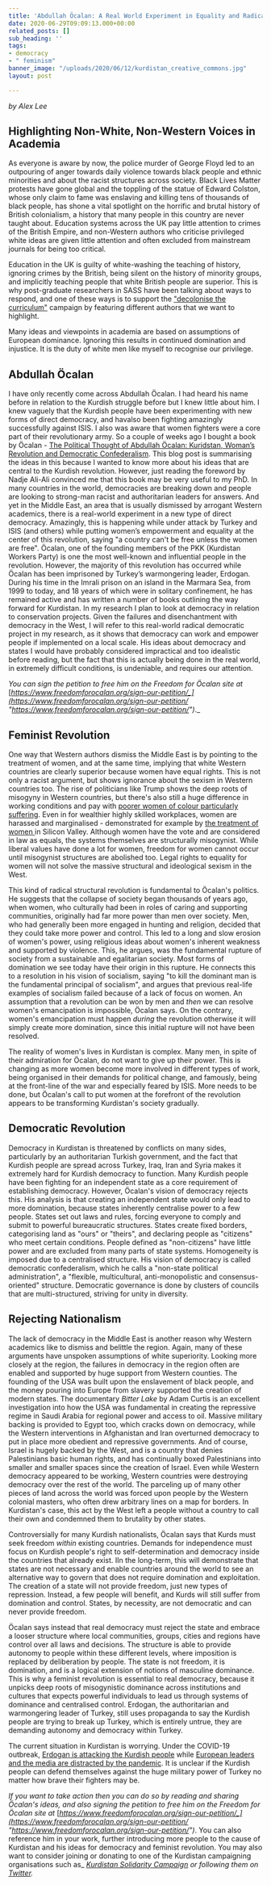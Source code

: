 ```yaml
---
title: 'Abdullah Öcalan: A Real World Experiment in Equality and Radical Democracy'
date: 2020-06-29T09:09:13.000+00:00
related_posts: []
sub_heading: ''
tags:
- democracy
- " feminism"
banner_image: "/uploads/2020/06/12/kurdistan_creative_commons.jpg"
layout: post

---
```

_by Alex Lee_

## Highlighting Non-White, Non-Western Voices in Academia

As everyone is aware by now, the police murder of George Floyd led to an outpouring of anger towards daily violence towards black people and ethnic minorities and about the racist structures across society. Black Lives Matter protests have gone global and the toppling of the statue of Edward Colston, whose only claim to fame was enslaving and killing tens of thousands of black people,  has shone a vital spotlight on the horrific and brutal history of British colonialism, a history that many people in this country are never taught about. Education systems across the UK pay little attention to crimes of the British Empire, and non-Western authors who criticise privileged white ideas are given little attention and often excluded from mainstream journals for being too critical.

Education in the UK is guilty of white-washing the teaching of history, ignoring crimes by the British, being silent on the history of minority groups, and implicitly teaching people that white British people are superior. This is why post-graduate researchers in SASS have been talking about ways to respond, and one of these ways is to support the ["decolonise the curriculum"]() campaign by featuring different authors that we want to highlight.

Many ideas and viewpoints in academia are based on assumptions of European dominance. Ignoring this results in continued domination and injustice. It is the duty of white men like myself to recognise our privilege.

## Abdullah Öcalan

I have only recently come across Abdullah Öcalan. I had heard his name before in relation to the Kurdish struggle before but I knew little about him. I knew vaguely that the Kurdish people have been experimenting with new forms of direct democracy, and havalso been fighting amazingly successfully against ISIS. I also was aware that women fighters were a core part of their revolutionary army. So a couple of weeks ago I bought a book by Öcalan - [The Political Thought of Abdullah Öcalan: Kuridstan, Woman’s Revolution and Democratic Confederalism](https://www.plutobooks.com/9780745399768/the-political-thought-of-abdullah-ocalan/). This blog post is summarising the ideas in this because I wanted to know more about his ideas that are central to the Kurdish revolution. However, just reading the foreword by Nadje Ali-Ali convinced me that this book may be very useful to my PhD. In many countries in the world, democracies are breaking down and people are looking to strong-man racist and authoritarian leaders for answers. And yet in the Middle East, an area that is usually dismissed by arrogant Western academics, there is a real-world experiment in a new type of direct democracy. Amazingly, this is happening while under attack by Turkey and ISIS (and others) while putting women’s empowerment and equality at the center of this revolution, saying "a country can't be free unless the women are free". Öcalan, one of the founding members of the PKK (Kurdistan Workers Party) is one the most well-known and influential people in the revolution.  However, the majority of this revolution has occurred while Öcalan has been imprisoned by Turkey’s warmongering leader, Erdogan. During his time in the Imrali prison on an island in the Marmara Sea, from 1999 to today, and 18 years of which were in solitary confinement, he has remained active and has written a number of books outlining the way forward for Kurdistan. In my research I plan to look at democracy in relation to conservation projects. Given the failures and disenchantment with democracy in the West, I will refer to this real-world radical democratic project in my research, as it shows that democracy can work and empower people if implemented on a local scale. His ideas about democracy and states I would have probably considered impractical and too idealistic before reading, but the fact that this is actually being done in the real world, in extremely difficult conditions, is undeniable, and requires our attention.

_You can sign the petition to free him on the Freedom for Öcalan site at_ [_https://www.freedomforocalan.org/sign-our-petition/_](https://www.freedomforocalan.org/sign-our-petition/ "https://www.freedomforocalan.org/sign-our-petition/")_._

## Feminist Revolution

One way that Western authors dismiss the Middle East is by pointing to the treatment of women, and at the same time, implying that white Western countries are clearly superior because women have equal rights. This is not only a racist argument, but shows ignorance about the sexism in Western countries too. The rise of politicians like Trump shows the deep roots of misogyny in Western countries, but there's also still a huge difference in working conditions and pay with [poorer women of colour particularly suffering](https://www.versobooks.com/blogs/3949-a-reignited-spirit-black-women-s-lives-in-britain). Even in for wealthier highly skilled workplaces, women are harassed and marginalised - demonstrated for example by [the treatment of women ]()in Silicon Valley. Although women have the vote and are considered in law as equals, the systems themselves are structurally misogynist. While liberal values have done a lot for women, freedom for women cannot occur until misogynist structures are abolished too.  Legal rights to equality for women will not solve the massive structural and ideological sexism in the West.

This kind of radical structural revolution is fundamental to Öcalan's politics. He suggests that the collapse of society began thousands of years ago, when women, who culturally had been in roles of caring and supporting communities,  originally had far more power than men over society. Men, who had generally been more engaged in hunting and religion, decided that they could take more power and control. This led to a long and slow erosion of women's power, using religious ideas about women's inherent weakness and supported by violence. This, he argues, was the fundamental rupture of society from a sustainable and egalitarian society. Most forms of domination we see today have their origin in this rupture. He connects this to a resolution in his vision of socialism, saying "to kill the dominant man is the fundamental principal of socialism", and argues that previous real-life examples of socialism failed because of a lack of focus on women. An assumption that a revolution can be won by men and _then_ we can resolve women's emancipation is impossible, Öcalan says. On the contrary, women's emancipation must happen _during_ the revolution otherwise it will simply create more domination, since this initial rupture will not have been resolved.

The reality of women's lives in Kurdistan is complex. Many men, in spite of their admiration for Öcalan, do not want to give up their power. This is changing as more women become more involved in different types of work, being organised in their demands for political change, and famously, being at the front-line of the war and especially feared by ISIS. More needs to be done, but Öcalan's call to put women at the forefront of the revolution appears to be transforming Kurdistan's society gradually.

## Democratic Revolution

Democracy in Kurdistan is threatened by conflicts on many sides, particularly by an authoritarian Turkish government, and the fact that Kurdish people are spread across Turkey, Iraq, Iran and Syria makes it extremely hard for Kurdish democracy to function. Many Kurdish people have been fighting for an independent state as a core requirement of establishing democracy. However, Öcalan's vision of democracy rejects this. His analysis is that creating an independent state would only lead to more domination, because states inherently centralise power to a few people. States set out laws and rules, forcing everyone to comply and submit to powerful bureaucratic structures. States create fixed borders, categorising land as "ours" or "theirs", and declaring people as "citizens" who meet certain conditions. People defined as "non-citizens" have little power and are excluded from many parts of state systems. Homogeneity is imposed due to a centralised structure. His vision of democracy is called democratic confederalism, which he calls a "non-state political administration", a "flexible, multicultural, anti-monopolistic and consensus-oriented" structure. Democratic governance is done by clusters of councils that are multi-structured, striving for unity in diversity.

## Rejecting Nationalism

The lack of democracy in the Middle East is another reason why Western academics like to dismiss and belittle the region. Again, many of these arguments have unspoken assumptions of white superiority. Looking more closely at the region, the failures in democracy in the region often are enabled and supported by huge support from Western counties. The founding of the USA was built upon the enslavement of black people, and the money pouring into Europe from slavery supported the creation of modern states. The documentary _Bitter Lake_ by Adam Curtis is an excellent investigation into how the USA was fundamental in creating the repressive regime in Saudi Arabia for regional power and access to oil. Massive military backing is provided to Egypt too, which cracks down on democracy, while the Western interventions in Afghanistan and Iran overturned democracy to put in place more obedient and repressive governments. And of course, Israel is hugely backed by the West, and is a country that denies Palestinians basic human rights, and has continually boxed Palestinians into smaller and smaller spaces since the creation of Israel. Even while Western democracy appeared to be working, Western countries were destroying democracy over the rest of the world. The parceling up of many other pieces of land across the world was forced upon people by the Western colonial masters, who often drew arbitrary lines on a map for borders. In Kurdistan's case, this act by the West left a people without a country to call their own and condemned them to brutality by other states.

Controversially for many Kurdish nationalists, Öcalan says that Kurds must seek freedom _within_ existing countries. Demands for independence must focus on Kurdish people's right to self-determination and democracy inside the countries that already exist. IIn the long-term, this will demonstrate that states are not necessary and enable countries around the world to see an alternative way to govern that does not require domination and exploitation. The creation of a state will not provide freedom, just new types of repression. Instead, a few people will benefit, and  Kurds will still suffer from domination and control. States, by necessity, are not democratic and can never provide freedom.

Öcalan says instead that real democracy must reject the state and embrace a looser structure where local communities, groups, cities and regions have control over all laws and decisions. The structure is able to provide autonomy to people within these different levels, where imposition is replaced by deliberation by people. The state is not freedom, it is domination, and is a logical extension of notions of masculine dominance. This is why a feminist revolution is essential to real democracy, because it unpicks deep roots of misogynistic dominance across institutions and cultures that expects powerful individuals to lead us through systems of dominance and centralised control. Erdogan, the authoritarian and warmongering leader of Turkey, still uses propaganda to say the Kurdish people are trying to break up Turkey, which is entirely untrue, they are demanding autonomy and democracy within Turkey.

The current situation in Kurdistan is worrying. Under the COVID-19 outbreak, [Erdogan is attacking the Kurdish people]() while [European leaders and the media are distracted by the pandemic](). It is unclear if the Kurdish people can defend themselves against the huge military power of Turkey no matter how brave their fighters may be.

_If you want to take action then you can do so by reading and sharing Öcalan's ideas, and also signing the petition to free him on the Freedom for Öcalan site at_ [_https://www.freedomforocalan.org/sign-our-petition/_](https://www.freedomforocalan.org/sign-our-petition/ "https://www.freedomforocalan.org/sign-our-petition/")_. You can also reference him in your work, further introducing more people to the cause of Kurdistan and his ideas for democracy and feminist revolution. You may also want to consider joining or donating to one of the Kurdistan campaigning organisations such as_ [_Kurdistan Solidarity Campaign_]() _or following them on_ [_Twitter_]()_._